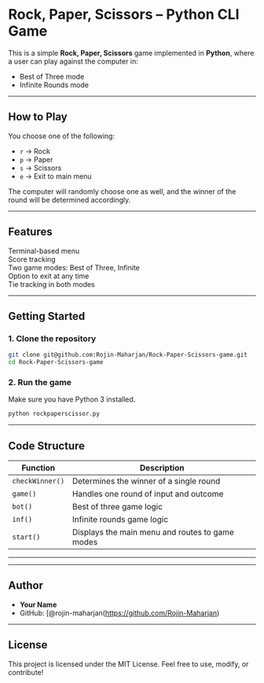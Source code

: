 

# Rock, Paper, Scissors – Python CLI Game

This is a simple **Rock, Paper, Scissors** game implemented in **Python**, where a user can play against the computer in:

-  Best of Three mode
-  Infinite Rounds mode

---

## How to Play

You choose one of the following:
- `r` → Rock
- `p` → Paper
- `s` → Scissors
- `e` → Exit to main menu

The computer will randomly choose one as well, and the winner of the round will be determined accordingly.

---

##  Features

 Terminal-based menu  
 Score tracking  
 Two game modes: Best of Three, Infinite  
 Option to exit at any time  
 Tie tracking in both modes

---

##  Getting Started

### 1. Clone the repository

```bash
git clone git@github.com:Rojin-Maharjan/Rock-Paper-Scissors-game.git
cd Rock-Paper-Scissors-game
````

### 2. Run the game

Make sure you have Python 3 installed.

```bash
python rockpaperscissor.py
```

---

##  Code Structure

| Function        | Description                                     |
| --------------- | ----------------------------------------------- |
| `checkWinner()` | Determines the winner of a single round         |
| `game()`        | Handles one round of input and outcome          |
| `bot()`         | Best of three game logic                        |
| `inf()`         | Infinite rounds game logic                      |
| `start()`       | Displays the main menu and routes to game modes |

---

---

## Author

* **Your Name**
* GitHub: [@rojin-maharjan(https://github.com/Rojin-Maharjan)

---

## License

This project is licensed under the MIT License.
Feel free to use, modify, or contribute!

